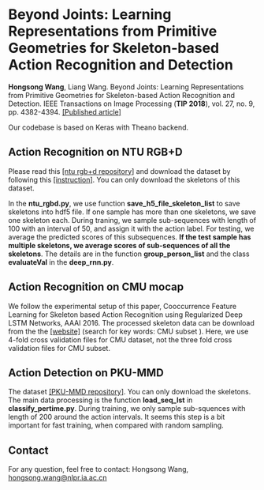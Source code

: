 # Beyond Joints: Learning Representations from Primitive Geometries for Skeleton-based Action Recognition and Detection
**Hongsong Wang**, Liang Wang. Beyond Joints: Learning Representations from Primitive Geometries for Skeleton-based Action Recognition and Detection. IEEE Transactions on Image Processing (**TIP 2018**), vol. 27, no. 9, pp. 4382-4394.
[[Published article]](https://ieeexplore.ieee.org/document/8360391/) 

Our codebase is based on Keras with Theano backend.

## Action Recognition on NTU RGB+D
Please read this [[ntu rgb+d repository]](https://github.com/shahroudy/NTURGB-D) and download the dataset by following this [[instruction]](http://rose1.ntu.edu.sg/Datasets/actionRecognition.asp). You can only download the skeletons of this dataset.

In the **ntu_rgbd.py**, we use function **save_h5_file_skeleton_list** to save skeletons into hdf5 file. If one sample has more than one skeletons, we save one skeleton each.
During traning, we sample sub-sequences with length of 100 with an interval of 50, and assign it with the action label. For testing, we average the predicted scores of this subsequences. **If the test sample has multiple skeletons, we average scores of sub-sequences of all the skeletons**. The details are in the function **group_person_list** and the class **evaluateVal** in the **deep_rnn.py**. 

## Action Recognition on CMU mocap
We follow the experimental setup of this paper, Cooccurrence Feature Learning for Skeleton based Action Recognition using Regularized Deep LSTM Networks, AAAI 2016. The processed skeleton data can be download from the the [[website]](http://www.escience.cn/people/wentao/index.html) (search for key words: CMU subset ).  Here, we use 4-fold cross validation files for CMU dataset, not the three fold cross validation files for CMU subset. 

## Action Detection on PKU-MMD
The dataset [[PKU-MMD repository]](https://github.com/ECHO960/PKU-MMD). You can only download the skeletons. The main data processing is the function **load_seq_lst** in **classify_pertime.py**. During training, we only sample sub-squences with length of 200 around the action intervals. It seems this step is a bit important for fast training, when compared with random sampling.

## Contact 
For any question, feel free to contact:
Hongsong Wang, hongsong.wang@nlpr.ia.ac.cn

